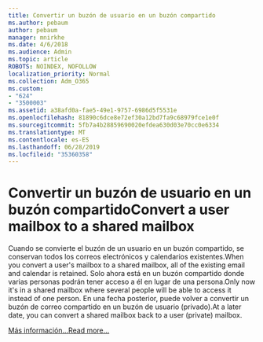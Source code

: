 ```yaml
---
title: Convertir un buzón de usuario en un buzón compartido
ms.author: pebaum
author: pebaum
manager: mnirkhe
ms.date: 4/6/2018
ms.audience: Admin
ms.topic: article
ROBOTS: NOINDEX, NOFOLLOW
localization_priority: Normal
ms.collection: Adm_O365
ms.custom:
- "624"
- "3500003"
ms.assetid: a38afd0a-fae5-49e1-9757-6986d5f5531e
ms.openlocfilehash: 81890c6dce8e72ef30a12bd7fa9c68979fce1e0f
ms.sourcegitcommit: 5fb7a4b28859690020efdea630d03e70cc0e6334
ms.translationtype: MT
ms.contentlocale: es-ES
ms.lasthandoff: 06/28/2019
ms.locfileid: "35360358"
---
```

# <a name="convert-a-user-mailbox-to-a-shared-mailbox"></a><span data-ttu-id="790c5-102">Convertir un buzón de usuario en un buzón compartido</span><span class="sxs-lookup"><span data-stu-id="790c5-102">Convert a user mailbox to a shared mailbox</span></span>

<span data-ttu-id="790c5-103">Cuando se convierte el buzón de un usuario en un buzón compartido, se conservan todos los correos electrónicos y calendarios existentes.</span><span class="sxs-lookup"><span data-stu-id="790c5-103">When you convert a user's mailbox to a shared mailbox, all of the existing email and calendar is retained.</span></span> <span data-ttu-id="790c5-104">Solo ahora está en un buzón compartido donde varias personas podrán tener acceso a él en lugar de una persona.</span><span class="sxs-lookup"><span data-stu-id="790c5-104">Only now it's in a shared mailbox where several people will be able to access it instead of one person.</span></span> <span data-ttu-id="790c5-105">En una fecha posterior, puede volver a convertir un buzón de correo compartido en un buzón de usuario (privado).</span><span class="sxs-lookup"><span data-stu-id="790c5-105">At a later date, you can convert a shared mailbox back to a user (private) mailbox.</span></span>
  
[<span data-ttu-id="790c5-106">Más información...</span><span class="sxs-lookup"><span data-stu-id="790c5-106">Read more...</span></span>](https://support.office.com/article/2e122487-e1f5-4f26-ba41-5689249d93ba)
  